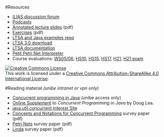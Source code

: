 #Resources

- [ILIAS discussion forum](https://ilias.unibe.ch/goto_ilias3_unibe_frm_2183195.html)
- [Podcasts](https://tube.switch.ch/channels/6Ijaq8H3Ae)
- [Annotated lecture slides](%assets_url%/download/lectures/cp) (pdf)
-  [Exercises](%assets_url%/download/lectures/cp-exercises) (pdf)
- [LTSA and Java examples repo](%base_url%/teaching/cp/LTSA-and-Java-examples-repo)
- [LTSA 3.0 download](http://www.doc.ic.ac.uk/~jnm/book/ltsa/download.html)
-  [LTSA documentation](http://www.doc.ic.ac.uk/~jnm/LTSdocumention/LTSA.html)
- [Petit Petri Net Interpreter](%assets_url%/download/petitpetri)
- Course evaluations: [WS05/06](%assets_url%/download/evaluations/WS0506-W7059_-_Concurrent_Programming.pdf), [HS10](/download/evaluations/HS10_11-10_W6088_Concurrency__State_Models_and_Design_Patterns.pdf), [HS15](/download/evaluations/HS15-Concurrency__State_Models_and_Design_Patterns.pdf), [HS17](/download/evaluations/HS17-Concurrency__State_Models_and_Design_Patterns.pdf), [H21](%assets_url%/download/evaluations/HS21-Concurrency__State_Models_and_Design_Patterns_(413707).pdf), [H21 exam](/download/evaluations/HS21-Concurrency__State_Models_and_Design_Patterns_(LK413707).pdf)

<a rel="license" href="http://creativecommons.org/licenses/by-sa/4.0/"><img alt="Creative Commons License" style="border-width:0" src="https://licensebuttons.net/l/by-sa/3.0/88x31.png" /></a><br />This work is licensed under a <a rel="license" href="http://creativecommons.org/licenses/by-sa/4.0/">Creative Commons Attribution-ShareAlike 4.0 International License</a>.

#Reading material
*(unibe intranet or vpn only)*

- [Concurrent programming in Java](http://scgresources.unibe.ch/Literature/Books/ConcurrentProgrammingInJavaDesignPrinciplesAndPatterns.pdf) (unibe access only)
- [Online Supplement](http://gee.cs.oswego.edu/dl/cpj/index.html) to *Concurrent Programming in Java* by Doug Lea.
- [java.util.concurrent Interest Site](http://gee.cs.oswego.edu/dl/concurrency-interest/index.html)
- [Concepts and Notations for Concurrent Programming](http://scgresources.unibe.ch/~scg/Literature/CP/Andr83aSurvey.pdf) survey paper (pdf)
- [Petri Nets](http://scgresources.unibe.ch/~scg/Literature/CP/Pete77aSurvey.pdf) survey paper (pdf)
- [Linda](http://scgresources.unibe.ch/~scg/Literature/CP/Carr89aSurvey.pdf) survey paper (pdf)
